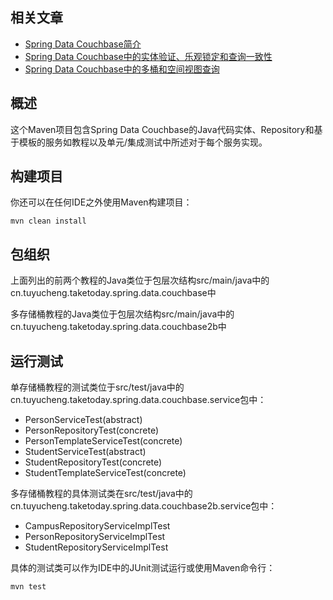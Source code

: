 ## 相关文章

+ [Spring Data Couchbase简介](http://tu-yucheng.github.io/springdata/2023/05/18/spring-data-couchbase.html)
+ [Spring Data Couchbase中的实体验证、乐观锁定和查询一致性](http://tu-yucheng.github.io/springdata/2023/05/18/entity-validation-locking-and-query-consistency-in-spring-data-couchbase.html)
+ [Spring Data Couchbase中的多桶和空间视图查询](http://tu-yucheng.github.io/springdata/2023/05/18/spring-data-couchbase-buckets-and-spatial-view-queries.html)

## 概述

这个Maven项目包含Spring Data Couchbase的Java代码实体、Repository和基于模板的服务如教程以及单元/集成测试中所述对于每个服务实现。

## 构建项目

你还可以在任何IDE之外使用Maven构建项目：

```shell
mvn clean install
```

## 包组织

上面列出的前两个教程的Java类位于包层次结构src/main/java中的cn.tuyucheng.taketoday.spring.data.couchbase中

多存储桶教程的Java类位于包层次结构src/main/java中的cn.tuyucheng.taketoday.spring.data.couchbase2b中

## 运行测试

单存储桶教程的测试类位于src/test/java中的cn.tuyucheng.taketoday.spring.data.couchbase.service包中：

- PersonServiceTest(abstract)
- PersonRepositoryTest(concrete)
- PersonTemplateServiceTest(concrete)
- StudentServiceTest(abstract)
- StudentRepositoryTest(concrete)
- StudentTemplateServiceTest(concrete)

多存储桶教程的具体测试类在src/test/java中的cn.tuyucheng.taketoday.spring.data.couchbase2b.service包中：

- CampusRepositoryServiceImplTest
- PersonRepositoryServiceImplTest
- StudentRepositoryServiceImplTest

具体的测试类可以作为IDE中的JUnit测试运行或使用Maven命令行：

```shell
mvn test
```
